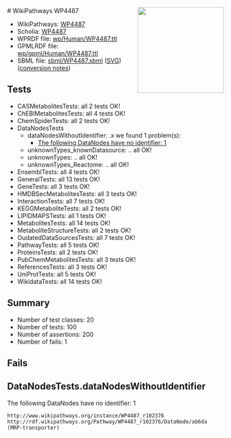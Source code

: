 <img style="float: right; width: 200px" src="../logo.png" />
# WikiPathways WP4487

* WikiPathways: [WP4487](https://identifiers.org/wikipathways:WP4487)
* Scholia: [WP4487](https://scholia.toolforge.org/wikipathways/WP4487)
* WPRDF file: [wp/Human/WP4487.ttl](../wp/Human/WP4487.ttl)
* GPMLRDF file: [wp/gpml/Human/WP4487.ttl](../wp/gpml/Human/WP4487.ttl)
* SBML file: [sbml/WP4487.sbml](../sbml/WP4487.sbml) ([SVG](../sbml/WP4487.svg)) ([conversion notes](../sbml/WP4487.txt))

## Tests
* CASMetabolitesTests: all 2 tests OK!
* ChEBIMetabolitesTests: all 4 tests OK!
* ChemSpiderTests: all 2 tests OK!
* DataNodesTests
    * dataNodesWithoutIdentifier: .x we found 1 problem(s):
        * [The following DataNodes have no identifier: 1](#d2d32fa0)
    * unknownTypes_knownDatasource: .. all OK!
    * unknownTypes: .. all OK!
    * unknownTypes_Reactome: .. all OK!
* EnsemblTests: all 4 tests OK!
* GeneralTests: all 13 tests OK!
* GeneTests: all 3 tests OK!
* HMDBSecMetabolitesTests: all 3 tests OK!
* InteractionTests: all 7 tests OK!
* KEGGMetaboliteTests: all 2 tests OK!
* LIPIDMAPSTests: all 1 tests OK!
* MetabolitesTests: all 14 tests OK!
* MetaboliteStructureTests: all 2 tests OK!
* OudatedDataSourcesTests: all 7 tests OK!
* PathwayTests: all 5 tests OK!
* ProteinsTests: all 2 tests OK!
* PubChemMetabolitesTests: all 3 tests OK!
* ReferencesTests: all 3 tests OK!
* UniProtTests: all 5 tests OK!
* WikidataTests: all 14 tests OK!


## Summary

* Number of test classes: 20
* Number of tests: 100
* Number of assertions: 200
* Number of fails: 1

## Fails

<a name="d2d32fa0" />

## DataNodesTests.dataNodesWithoutIdentifier

The following DataNodes have no identifier: 1
```
http://www.wikipathways.org/instance/WP4487_r102376 http://rdf.wikipathways.org/Pathway/WP4487_r102376/DataNode/ab6da (MRP-transporter)
```


